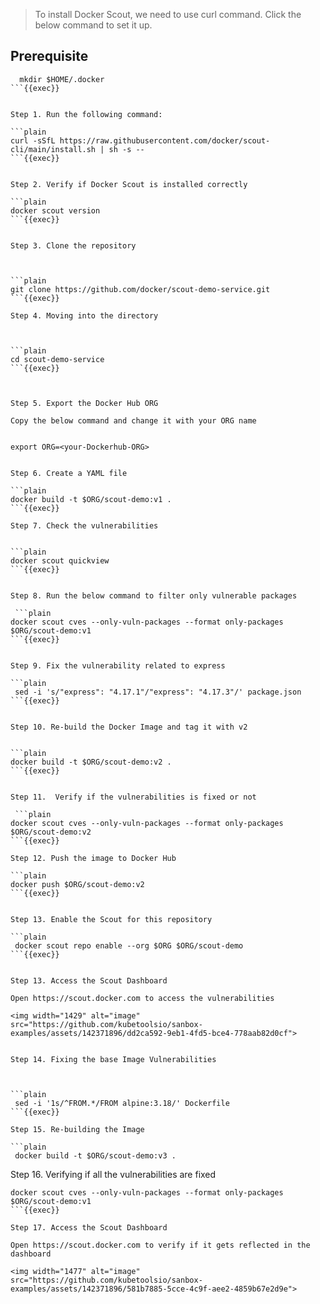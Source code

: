 > To install Docker Scout, we need to use curl command.
> Click the below command to set it up.
> 

## Prerequisite

```plain
  mkdir $HOME/.docker
```{{exec}}


Step 1. Run the following command:

```plain
curl -sSfL https://raw.githubusercontent.com/docker/scout-cli/main/install.sh | sh -s --
```{{exec}}


Step 2. Verify if Docker Scout is installed correctly

```plain
docker scout version
```{{exec}}


Step 3. Clone the repository



```plain
git clone https://github.com/docker/scout-demo-service.git
```{{exec}}

Step 4. Moving into the directory



```plain
cd scout-demo-service
```{{exec}}



Step 5. Export the Docker Hub ORG

Copy the below command and change it with your ORG name


export ORG=<your-Dockerhub-ORG>


Step 6. Create a YAML file

```plain
docker build -t $ORG/scout-demo:v1 .
```{{exec}}

Step 7. Check the vulnerabilities


```plain
docker scout quickview
```{{exec}}


Step 8. Run the below command to filter only vulnerable packages

 ```plain
docker scout cves --only-vuln-packages --format only-packages $ORG/scout-demo:v1
```{{exec}}


Step 9. Fix the vulnerability related to express

```plain
 sed -i 's/"express": "4.17.1"/"express": "4.17.3"/' package.json
```{{exec}}


Step 10. Re-build the Docker Image and tag it with v2


```plain
docker build -t $ORG/scout-demo:v2 .
```{{exec}}


Step 11.  Verify if the vulnerabilities is fixed or not

 ```plain
docker scout cves --only-vuln-packages --format only-packages $ORG/scout-demo:v2
```{{exec}}

Step 12. Push the image to Docker Hub

```plain
docker push $ORG/scout-demo:v2 
```{{exec}}


Step 13. Enable the Scout for this repository

```plain
 docker scout repo enable --org $ORG $ORG/scout-demo
```{{exec}}


Step 13. Access the Scout Dashboard

Open https://scout.docker.com to access the vulnerabilities

<img width="1429" alt="image" src="https://github.com/kubetoolsio/sanbox-examples/assets/142371896/dd2ca592-9eb1-4fd5-bce4-778aab82d0cf">


Step 14. Fixing the base Image Vulnerabilities



```plain
 sed -i '1s/^FROM.*/FROM alpine:3.18/' Dockerfile
```{{exec}}

Step 15. Re-building the Image

```plain
 docker build -t $ORG/scout-demo:v3 .
```

Step 16. Verifying if all the vulnerabilities are fixed

 ```plain
docker scout cves --only-vuln-packages --format only-packages $ORG/scout-demo:v1
```{{exec}}

Step 17. Access the Scout Dashboard

Open https://scout.docker.com to verify if it gets reflected in the dashboard

<img width="1477" alt="image" src="https://github.com/kubetoolsio/sanbox-examples/assets/142371896/581b7885-5cce-4c9f-aee2-4859b67e2d9e">



